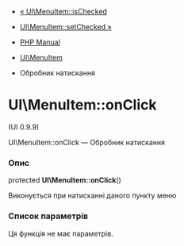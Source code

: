- [« UI\MenuItem::isChecked](ui-menuitem.ischecked.md)
- [UI\MenuItem::setChecked »](ui-menuitem.setchecked.md)

- [PHP Manual](index.md)
- [UI\MenuItem](class.ui-menuitem.md)
- Обробник натискання

# UI\MenuItem::onClick

(UI 0.9.9)

UI\MenuItem::onClick — Обробник натискання

### Опис

protected **UI\MenuItem::onClick**()

Виконується при натисканні даного пункту меню

### Список параметрів

Ця функція не має параметрів.
